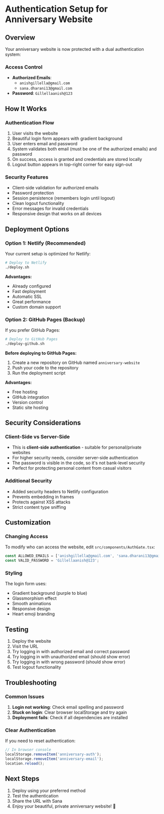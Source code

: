 # Authentication Setup for Anniversary Website

## Overview
Your anniversary website is now protected with a dual authentication system:

### Access Control
- **Authorized Emails**: 
  - `anishgillella@gmail.com`
  - `sana.dharani13@gmail.com`
- **Password**: `Gillellaanish@123`

## How It Works

### Authentication Flow
1. User visits the website
2. Beautiful login form appears with gradient background
3. User enters email and password
4. System validates both email (must be one of the authorized emails) and password
5. On success, access is granted and credentials are stored locally
6. Logout button appears in top-right corner for easy sign-out

### Security Features
- Client-side validation for authorized emails
- Password protection
- Session persistence (remembers login until logout)
- Clean logout functionality
- Error messages for invalid credentials
- Responsive design that works on all devices

## Deployment Options

### Option 1: Netlify (Recommended)
Your current setup is optimized for Netlify:

```bash
# Deploy to Netlify
./deploy.sh
```

**Advantages:**
- Already configured
- Fast deployment
- Automatic SSL
- Great performance
- Custom domain support

### Option 2: GitHub Pages (Backup)
If you prefer GitHub Pages:

```bash
# Deploy to GitHub Pages
./deploy-github.sh
```

**Before deploying to GitHub Pages:**
1. Create a new repository on GitHub named `anniversary-website`
2. Push your code to the repository
3. Run the deployment script

**Advantages:**
- Free hosting
- GitHub integration
- Version control
- Static site hosting

## Security Considerations

### Client-Side vs Server-Side
- This is **client-side authentication** - suitable for personal/private websites
- For higher security needs, consider server-side authentication
- The password is visible in the code, so it's not bank-level security
- Perfect for protecting personal content from casual visitors

### Additional Security
- Added security headers to Netlify configuration
- Prevents embedding in frames
- Protects against XSS attacks
- Strict content type sniffing

## Customization

### Changing Access
To modify who can access the website, edit `src/components/AuthGate.tsx`:

```typescript
const ALLOWED_EMAILS = ['anishgillella@gmail.com', 'sana.dharani13@gmail.com'];
const VALID_PASSWORD = 'Gillellaanish@123';
```

### Styling
The login form uses:
- Gradient background (purple to blue)
- Glassmorphism effect
- Smooth animations
- Responsive design
- Heart emoji branding

## Testing
1. Deploy the website
2. Visit the URL
3. Try logging in with authorized email and correct password
4. Try logging in with unauthorized email (should show error)
5. Try logging in with wrong password (should show error)
6. Test logout functionality

## Troubleshooting

### Common Issues
1. **Login not working**: Check email spelling and password
2. **Stuck on login**: Clear browser localStorage and try again
3. **Deployment fails**: Check if all dependencies are installed

### Clear Authentication
If you need to reset authentication:
```javascript
// In browser console
localStorage.removeItem('anniversary-auth');
localStorage.removeItem('anniversary-email');
location.reload();
```

## Next Steps
1. Deploy using your preferred method
2. Test the authentication
3. Share the URL with Sana
4. Enjoy your beautiful, private anniversary website! 💖 